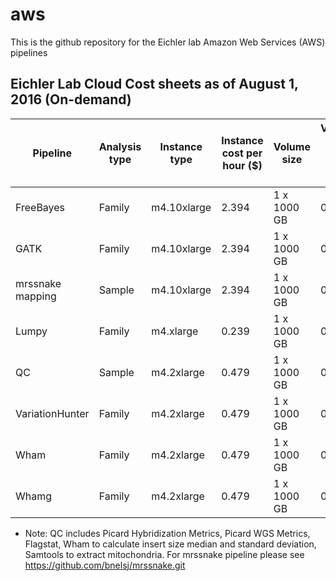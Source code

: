 # aws
This is the github repository for the Eichler lab Amazon Web Services (AWS) pipelines

## Eichler Lab Cloud Cost sheets as of August 1, 2016 (On-demand)
| Pipeline	| Analysis type |	Instance type |	Instance cost per hour ($)	| Volume size | 	Volume cost per hour ($) |	Number of cores on instance	| Memory (GB) on instance	| Number of samples run in test |	Actual hours to run	| cpu hours by analysis type |	cpu hours by sample |	cost per sample ($) |
|  ------------- | ------------- | ------------- | ------------- | ------------- | ------------- | ------------- | ------------- | ------------- | ------------- | ------------- | ------------- | ------------- |
| FreeBayes |	Family	| m4.10xlarge	| 2.394	| 1 x 1000 GB	| 0.13	| 40	| 160	| 4	| 8	| 320 |	80	| 5.05| 
| GATK |	Family	| m4.10xlarge	| 2.394	| 1 x 1000 GB	| 0.13	| 40	| 160	| 4	| 20	| 800	| 200	| 12.62| 
| mrssnake mapping | Sample |	m4.10xlarge |	2.394 |	1 x 1000 GB |	0.13 |	40	| 160 | 1 |	13 |	680 |	680 |	32.81 |
| Lumpy	| Family	| m4.xlarge	| 0.239	| 1 x 1000 GB	| 0.13	| 4	| 16	| 4	| 8	| 24	| 8	| 0.74| 
| QC | 	Sample	| m4.2xlarge	| 0.479	| 1 x 1000 GB	| 0.13	| 8	| 32	| 4	| 7	| 56	| 14	| 1.07| 
| VariationHunter |	Family	| m4.2xlarge	| 0.479	| 1 x 1000 GB	| 0.13	| 8	| 32	| 4 |	6	| 48	| 12	| 0.91| 
| Wham | Family	| m4.2xlarge	| 0.479	| 1 x 1000 GB |	0.13	| 8	| 32	| 4	| 6	| 48	| 12	| 0.91| 
| Whamg | 	Family	| m4.2xlarge	| 0.479	| 1 x 1000 GB	| 0.13	| 8	| 32	| 4	| 4	| 32	| 8	| 0.61| 
* Note: QC includes Picard Hybridization Metrics, Picard WGS Metrics, Flagstat, Wham to calculate insert size median and standard deviation, Samtools to extract mitochondria. For mrssnake pipeline please see https://github.com/bnelsj/mrssnake.git
